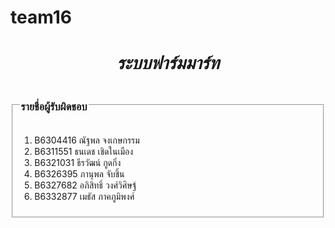 # team16

## <h1 align = "center"><i>ระบบฟาร์มมาร์ท</i></h1>


<fieldset>
  <legend><h3>รายชื่อผู้รับผิดชอบ</h3></legend>
    <ol>
    <li>B6304416 ณัฐพล จงเกษกรรม</li>
    <li>B6311551 ธนเดช เชิดในเมือง</li>
    <li>B6321031 ธีรวัฒน์ กูดกิ่ง</li>
    <li>B6326395 ภานุพล จับชิ้น</li>
    <li>B6327682 อภิสิทธิ์ วงศ์วิศิษฐ์</li>
    <li>B6332877 เมธัส ภาคภูมิพงศ์</li>
    </ol>
</fieldset>
